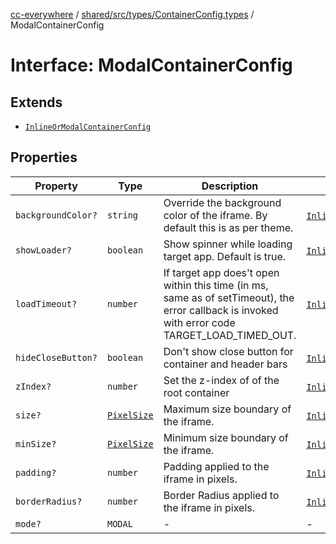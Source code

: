 [cc-everywhere](../../../../../index.md) / [shared/src/types/ContainerConfig.types](../index.md) / ModalContainerConfig

# Interface: ModalContainerConfig

## Extends

- [`InlineOrModalContainerConfig`](InlineOrModalContainerConfig.md)

## Properties

| Property | Type | Description | Inherited from |
| ------ | ------ | ------ | ------ |
| `backgroundColor?` | `string` | Override the background color of the iframe. By default this is as per theme. | [`InlineOrModalContainerConfig`](InlineOrModalContainerConfig.md).`backgroundColor` |
| `showLoader?` | `boolean` | Show spinner while loading target app. Default is true. | [`InlineOrModalContainerConfig`](InlineOrModalContainerConfig.md).`showLoader` |
| `loadTimeout?` | `number` | If target app does't open within this time (in ms, same as of setTimeout), the error callback is invoked with error code TARGET_LOAD_TIMED_OUT. | [`InlineOrModalContainerConfig`](InlineOrModalContainerConfig.md).`loadTimeout` |
| `hideCloseButton?` | `boolean` | Don't show close button for container and header bars | [`InlineOrModalContainerConfig`](InlineOrModalContainerConfig.md).`hideCloseButton` |
| `zIndex?` | `number` | Set the z-index of of the root container | [`InlineOrModalContainerConfig`](InlineOrModalContainerConfig.md).`zIndex` |
| `size?` | [`PixelSize`](../../Asset.types/interfaces/PixelSize.md) | Maximum size boundary of the iframe. | [`InlineOrModalContainerConfig`](InlineOrModalContainerConfig.md).`size` |
| `minSize?` | [`PixelSize`](../../Asset.types/interfaces/PixelSize.md) | Minimum size boundary of the iframe. | [`InlineOrModalContainerConfig`](InlineOrModalContainerConfig.md).`minSize` |
| `padding?` | `number` | Padding applied to the iframe in pixels. | [`InlineOrModalContainerConfig`](InlineOrModalContainerConfig.md).`padding` |
| `borderRadius?` | `number` | Border Radius applied to the iframe in pixels. | [`InlineOrModalContainerConfig`](InlineOrModalContainerConfig.md).`borderRadius` |
| `mode?` | `MODAL` | - | - |
